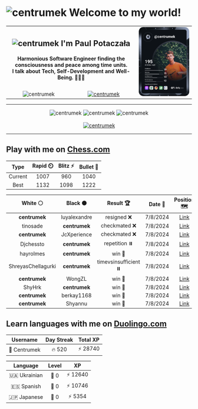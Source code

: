 <h1>
  <img
    src="https://emojis.slackmojis.com/emojis/images/1531849430/4246/blob-sunglasses.gif"
    width="30"
    alt="centrumek"
  />
  Welcome to my world!
</h1>

<table>
  <tbody>
    <tr>
      <td align="center" width="70%" colspan="2">
        <h2>
          <img
            src="https://raw.githubusercontent.com/MartinHeinz/MartinHeinz/master/wave.gif"
            width="30px"
            alt="centrumek"
          />
          I'm Paul Potaczała
        </h2>
        <h4>
          Harmonious Software Engineer finding the consciousness and peace among time units.
          <br/>
          I talk about Tech, Self-Development and Well-Being. 🌿🧘🚀
        </h4>
      </td>
      <td width="30%" rowspan="2">
        <a href="https://app.daily.dev/centrumek">
          <img
            src="./devcard.svg"
            alt="centrumek"
          />
        </a>
      </td>
    </tr>
    <tr align="center">
      <td>
        <img
          src="https://komarev.com/ghpvc/?username=centrumek&label=visitors&color=0e75b6&style=flat"
          alt="centrumek"
        >
      </td>
      <td>
        <a href="https://stackoverflow.com/users/14496012/centrumek">
          <img
            src="https://stackoverflow.com/users/flair/14496012.png?theme=dark"
            alt="centrumek"
          >
        </a>
      </td>
    </tr>
  </tbody>
</table>

---
<div align="center">
  <img 
    src="https://github-readme-stats.vercel.app/api?username=centrumek&show_icons=true&count_private=true&theme=dark&hide_border=true&hide=issues,contribs&bg_color=00000000"
    alt="centrumek"
  />
  <img
    src="https://github-readme-stats.vercel.app/api/top-langs/?username=centrumek&layout=compact&hide_border=true&theme=dark&bg_color=00000000&langs_count=6&exclude_repo=air-statistic-app"
    alt="centrumek"
  />
  <img 
    src="https://github-readme-streak-stats.herokuapp.com?user=centrumek&theme=dark&hide_border=true&background=FFFFFF00"
    alt="centrumek"
  />
  <br/>
  <br/>
  <a href="https://www.buymeacoffee.com/centrumek">
    <img
      src="https://cdn.buymeacoffee.com/buttons/v2/default-orange.png"
      height="50"
      width="210"
      alt="centrumek"
    />
  </a>
</div>

---

## Play with me on [Chess.com](https://www.chess.com/member/centrumek)

<div align="center">
<!--START_SECTION:chessStats-->
<!-- Automatically generated with https://github.com/Balastrong/chess-stats-action -->

| Type | Rapid ⏲️ | Blitz ⚡ | Bullet 🔫 |
|:---:|:---:|:---:|:---:|
| Current | 1007 | 960 | 1040 |
| Best | 1132 | 1098 | 1222 |

| White ⚪ | Black ⚫ | Result 🏆 | Date 📅 | Position 🗺️ | Type 🕕 |
|:---:|:---:|:---:|:---:|:---:|:---:|
| **centrumek** | luyalexandre | resigned ❌ | 7/8/2024 | <a href="http://www.ee.unb.ca/cgi-bin/tervo/fen.pl?select=r2q2k1/pp3pbp/4b1p1/8/PpN3P1/1P1P1P1N/4K2P/7R w - -">Link</a> | Bullet |
| tinosade | **centrumek** | checkmated ❌ | 7/8/2024 | <a href="http://www.ee.unb.ca/cgi-bin/tervo/fen.pl?select=8/7p/8/P1R5/1r4pk/6P1/5P1K/R7 b - -">Link</a> | Bullet |
| **centrumek** | JcXperience | checkmated ❌ | 7/8/2024 | <a href="http://www.ee.unb.ca/cgi-bin/tervo/fen.pl?select=6k1/R4pp1/1p5p/8/4r1qK/P7/7P/8 w - -">Link</a> | Bullet |
| Djchessto | **centrumek** | repetition ⏸️ | 7/8/2024 | <a href="http://www.ee.unb.ca/cgi-bin/tervo/fen.pl?select=7r/pp4pp/2p5/3n4/3P4/1P1R3P/PP1R4/2K1k3 w - -">Link</a> | Bullet |
| hayrolmes | **centrumek** | win 🥇 | 7/8/2024 | <a href="http://www.ee.unb.ca/cgi-bin/tervo/fen.pl?select=rn3b1r/5Ppp/2p5/p4kN1/Pp5P/4BP2/1P6/5K2 w - -">Link</a> | Bullet |
| ShreyasChellagurki | **centrumek** | timevsinsufficient ⏸️ | 7/8/2024 | <a href="http://www.ee.unb.ca/cgi-bin/tervo/fen.pl?select=8/8/4p2p/4b3/4nk2/6p1/6K1/8 b - -">Link</a> | Bullet |
| **centrumek** | WongZL | win 🥇 | 7/8/2024 | <a href="http://www.ee.unb.ca/cgi-bin/tervo/fen.pl?select=R7/4k1pp/8/4p3/3p2B1/3P3P/4K3/8 b - -">Link</a> | Bullet |
| ShyHrk | **centrumek** | win 🥇 | 7/8/2024 | <a href="http://www.ee.unb.ca/cgi-bin/tervo/fen.pl?select=8/2p5/p4r2/1p6/1K5P/P1P2k2/1P3P2/5nB1 w - -">Link</a> | Bullet |
| **centrumek** | berkay1168 | win 🥇 | 7/8/2024 | <a href="http://www.ee.unb.ca/cgi-bin/tervo/fen.pl?select=8/6p1/4b3/4Pk2/4B3/1r2RK2/8/8 b - -">Link</a> | Bullet |
| **centrumek** | Shyannu | win 🥇 | 7/8/2024 | <a href="http://www.ee.unb.ca/cgi-bin/tervo/fen.pl?select=r4rk1/ppp3p1/8/4p3/2P1Q1nq/P2P2R1/1BP5/2KR4 b - -">Link</a> | Bullet |

<!--END_SECTION:chessStats-->
</div>

## Learn languages with me on [Duolingo.com](https://www.duolingo.com/profile/Centrumek)

<div align="center">
<!--START_SECTION:duolingoStats-->
<!-- Automatically generated with https://github.com/centrumek/duolingo-readme-stats-->

| Username | Day Streak | Total XP |
|:---:|:---:|:---:|
| 👤 Centrumek | 🔥 520 | ⚡ 28740 |

| Language | Level | XP |
|:---:|:---:|:---:|
| 🇺🇦 Ukrainian | 👑 0 | ⚡ 12640 |
| 🇪🇸 Spanish | 👑 0 | ⚡ 10746 |
| 🇯🇵 Japanese | 👑 0 | ⚡ 5354 |

<!--END_SECTION:duolingoStats-->
</div>
<!--
**centrumek/centrumek** is a ✨ _special_ ✨ repository because its `README.md` (this file) appears on your GitHub profile.

Here are some ideas to get you started:

- 🔭 I’m currently working on ...
- 🌱 I’m currently learning ...
- 👯 I’m looking to collaborate on ...
- 🤔 I’m looking for help with ...
- 💬 Ask me about ...
- 📫 How to reach me: ...
- 😄 Pronouns: ...
- ⚡ Fun fact: ...
-->
